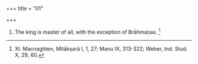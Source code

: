 +++
title = "01"

+++
1. The king is master of all, with the exception of Brāhmaṇas. [^1] 


[^1]:  XI. Macnaghten, Mitākṣarā I, 1, 27; Manu IX, 313-322; Weber, Ind. Stud. X, 29, 60.
